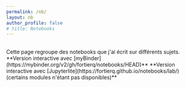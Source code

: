 ```yaml
---
permalink: /nb/
layout: nb
author_profile: false
# title: Notebooks
---
```


<br>
Cette page regroupe des notebooks que j'ai écrit sur différents sujets.  
**Version interactive avec [myBinder](https://mybinder.org/v2/gh/fortierq/notebooks/HEAD)**
**Version interactive avec [Jupyterlite](https://fortierq.github.io/notebooks/lab/) (certains modules n'étant pas disponibles)**  
